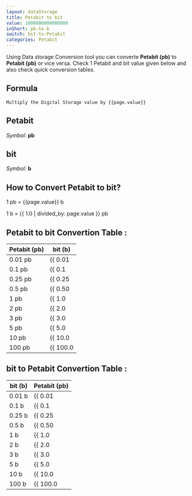 ```yaml
---
layout: dataStorage
title: Petabit to bit
value: 1000000000000000
inShort: pb-to-b
switch: bit-to-Petabit
categories: Petabit
---
```


Using Data storage Conversion tool you can converte **Petabit (pb)** to **Petabit (pb)** or vice versa. Check 1 Petabit and bit value given below and also check quick conversion tables.

## Formula
`Multiply the Digital Storage value by {{page.value}}`

## Petabit
*Symbol:* **pb**

## bit
*Symbol:* **b**

## How to Convert Petabit to bit?

1 pb = {{page.value}} b

1 b = {{ 1.0 | divided_by: page.value }} pb


## Petabit to bit Convertion Table :

| Petabit (pb) | bit (b) |
| ---- | ---- |
| 0.01 pb | {{ 0.01 | times: page.value }} b |
| 0.1 pb | {{ 0.1 | times: page.value }} b |
| 0.25 pb | {{ 0.25 | times: page.value }} b |
| 0.5 pb | {{ 0.50 | times: page.value }} b |
| 1 pb | {{ 1.0 | times: page.value }} b |
| 2 pb | {{ 2.0 | times: page.value }} b |
| 3 pb | {{ 3.0 | times: page.value }} b |
| 5 pb | {{ 5.0 | times: page.value }} b |
| 10 pb | {{ 10.0 | times: page.value }} b |
| 100 pb | {{ 100.0 | times: page.value }} b |

## bit to Petabit Convertion Table :

| bit (b) | Petabit (pb) |
| ---- | ---- |
| 0.01 b | {{ 0.01 | divided_by: page.value }} pb |
| 0.1 b | {{ 0.1 | divided_by: page.value }} pb |
| 0.25 b | {{ 0.25 | divided_by: page.value }} pb |
| 0.5 b | {{ 0.50 | divided_by: page.value }} pb |
| 1 b | {{ 1.0 | divided_by: page.value }} pb |
| 2 b | {{ 2.0 | divided_by: page.value }} pb |
| 3 b | {{ 3.0 | divided_by: page.value }} pb |
| 5 b | {{ 5.0 | divided_by: page.value }} pb |
| 10 b | {{ 10.0 | divided_by: page.value }} pb |
| 100 b | {{ 100.0 | divided_by: page.value }} pb |


<script>
document.getElementById('selectInput')[18].selected = true
document.getElementById('selectOutput')[0].selected = true
</script>
